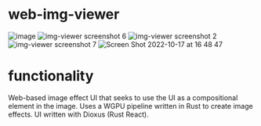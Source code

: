 # web-img-viewer

![image](https://user-images.githubusercontent.com/15741996/196278910-084ceff0-2cc9-428a-ac2f-129160d8bf5b.png)
![img-viewer screenshot 6](https://user-images.githubusercontent.com/15741996/196280357-17a98842-0638-4f7f-b897-d02cc8960465.png)
![img-viewer screenshot 2](https://user-images.githubusercontent.com/15741996/196280366-0b3f2143-cc15-4a74-995b-8d214d7e8744.png)
![img-viewer screenshot 7](https://user-images.githubusercontent.com/15741996/196280375-4c320f63-cfb2-4ac4-a05a-4b0805196e42.png)
![Screen Shot 2022-10-17 at 16 48 47](https://user-images.githubusercontent.com/15741996/196280408-806eca5e-ac80-4346-ae63-d305c3602eeb.png)

# functionality
Web-based image effect UI that seeks to use the UI as a compositional element in the image.
Uses a WGPU pipeline written in Rust to create image effects. UI written with Dioxus (Rust React).
